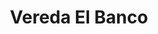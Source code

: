 ---
title: Vereda El Banco
nombre_comunidad: Vereda El Banco
municipio: Anorí
departamento: Antioquia
descripcion: >-
  Vereda con una JAC activa y presencia de varios liderazgos juveniles. En su
  mayoría, la vereda está compuesta por personas de la misma familia, Sus
  actividades económicas están basada en el café, y la minería sobre el río
  anorí. 
num_personas: 0
num_familias: 45
min_distancia_casco_urbano: 60
km_distancia_casco_urbano: 20
vias_acceso: >-
  Se puede acceder mediante carretera destapada, por lo que se aconseja llegar
  en 4*4 ya que el estado de la vía es regular y hay riesgos de derrumbe
infraestructura_comunitaria:
  - Instituciones educativas
  - Espacios deportivos
notas_infraestructura_comunitaria: ''
liderazgo_comunidad:
  - >-
    Hay una JAC activa (60 personas) conformada por comités de salud - deporte y
    trabajo.

    Presencia de liderazgos juveniles acompañados por COREDI (Corporación
    Educativa para el Desarrollo Integral). Se acostumbra la juntanza
    comunitaria
inclusion_diversidad_genero: |-
  Hay una incipiente organización de mujeres impulsada a través del programa, 
  Hay un liderazgo muy significativo de los jóvenes en la vereda.
comentarios_conectividad: Mala señal solo funciona con antena
punto_SOLE: Aula Digital en COREDI.
comentarios_punto_SOLE:
  - https://padlet.com/comunidadelbanco/lfr3yd33tropwygy
ppales_actividades_economicas_vocacion_productiva:
  - Agricultura
  - Ganadería
  - Minería
  - Avicultura
  - Piscicultura
comentarios_ppales_actividades_economicas_vocacion_productiva: ''
comunidad_sostenible_uso_suelo: null
org_con_proyeccion: []
servicios_publicos_comunidades_focalizadas: []
comunidades_focalizadas_educacion_infraestructura_educativa:
  - Insitución Educativa para básica primaria
  - Sede de COREDÍ
comunidades_focalizadas_practicas_organizativas:
  - Asambleas comunitarias
  - Espacios de esparcimiento
conectividad_minima: Regular
iniciativas_priorizadas:
  - >-
    El programa trabajó por fortalecer los medios de vida de las familias
    campesinas con la adopción y apropiación de nuevas tecnologías
  - '  en el manejo de modelos de ganadería silvopastoril sostenibles que promueva una producción sostenible ambientalmente.'
org_focalizada: []
riesgo: ''
otros_programas_USAID: []
alianzas_colaboradores: []
posibilidad_iniciativas_conjuntas_aliados_2: []
actividades_ocio: []
medios_comunicacion_narrativas_locales:
  - Anorí Stereo
num_visitas_realizadas: 4
num_diagnosticos_rurales_participativos_realizados: 1
infraestructura_salud_atencion_psicosocial: []
notas_infraestructura_salud_atencion_psicosocial: >-
  A través de la alianza HOMO - USAID - OIM, el ESE HOSPITAL SAN JUAN DE DIOS
  ofrece servicios de telemedicina para psicología, psiquiatría y fisioterapia.
num_visitas_predio: 16
url: /comunidad-focalizada/vereda-el-banco
layout: single
download_file: /reportes/vereda-el-banco.pdf

---